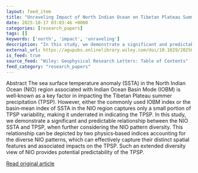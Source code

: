 ```yaml
---
layout: feed_item
title: "Unraveling Impact of North Indian Ocean on Tibetan Plateau Summer Precipitation From Its Pattern Diversity"
date: 2025-10-17 03:03:46 +0000
categories: [research_papers]
tags: []
keywords: ['north', 'impact', 'unraveling']
description: "In this study, we demonstrate a significant and predictable relationship between the NIO SSTA and TPSP, when further considering the NIO pattern diversity"
external_url: https://agupubs.onlinelibrary.wiley.com/doi/10.1029/2025GL118116?af=R
is_feed: true
source_feed: "Wiley: Geophysical Research Letters: Table of Contents"
feed_category: "research_papers"
---
```


Abstract The sea surface temperature anomaly (SSTA) in the North Indian Ocean (NIO) region associated with Indian Ocean Basin Mode (IOBM) is well‐known as a key factor in impacting the Tibetan Plateau summer precipitation (TPSP). However, either the commonly used IOBM index or the basin‐mean index of SSTA in the NIO region captures only a small portion of TPSP variability, making it underrated in indicating the TPSP. In this study, we demonstrate a significant and predictable relationship between the NIO SSTA and TPSP, when further considering the NIO pattern diversity. This relationship can be depicted by two physics‐based indices accounting for the diverse NIO patterns, which can effectively capture their distinct spatial features and associated impacts on the TPSP. Such an extended diversity view of NIO provides potential predictability of the TPSP.

[Read original article](https://agupubs.onlinelibrary.wiley.com/doi/10.1029/2025GL118116?af=R)
